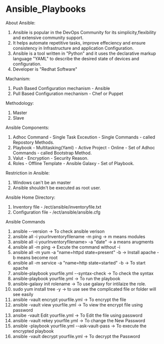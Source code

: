 # Ansible_Playbooks

About Ansible:
  1. Ansible is popular in the DevOps Community for its simplicity,flexibility and extensive community support.
  2. It helps automate repetitive tasks, improve effeciency and ensure consistency in Infrastructure and application Configuration.
  3. Ansible is a tool written in "Python" and it uses the declarative markup language "YAML" to describe the desired state of devices and configuration.
  4. Developer is "Redhat Software"

Machanism:
  1. Push Based Configuration mechanism - Ansible
  2. Pull Based Configuration mechanism - Chef or Puppet

Methodology:
  1. Master 
  2. Slave

Ansible Components:
  1. Adhoc Command - Single Task Exceution - Single Commands - called Repostory Methods. 
  2. Playbook - Multitasking(Yaml) - Active Project - Online - Set of Adhoc Commands - called Bootstrap Method.
  3. Valut - Encryption - Security Reason.
  4. Roles - Offline Template - Ansible Galaxy - Set of Playbook.

Restriction in Ansible:
  1. Windows can't be an master
  2. Ansible shouldn't be executed as root user.

Ansible Home Directory:
  1. Inventory file - /ect/ansible/inventoryfile.txt
  2. Configuration file - /ect/ansible/ansible.cfg

Ansible Commands
  1. ansible --version -> To check ansible verison
  2. ansible all -i yourInventoryfilename -m ping -> m means modules
  3. ansible all -i yourInventoryfilename> -a "date" -> a means arugments
  4. ansible all -m ping -> Excute the command without -i
  5. ansible all -m yum -a "name=httpd state=present" -b -> Install apache -b means become root
  6. ansible all -m service -a "name=http state=started" -b -> To start apache
  7. ansible-playbook yourfile.yml --syntax-check  -> To check the syntax
  8. ansible-playbook yourfile.yml -> To run the playbook
  9. ansible-galaxy init rolename -> To use galaxy for intilaize the role.
  10. sudo yum install tree -y -> to use see the complicated file or folder will see easily
  11. ansible -vault encrypt yourfile.yml -> To encrypt the file
  12. ansible -vault view yourfile.yml -> To view the encrypt file using password
  13. ansibe -vault Edit yourfile.yml -> To Edit the file using password
  14. ansible -vault rekey yourfile.yml -> To change the New Password
  15. ansible -playbook yourfile.yml --ask-vault-pass -> To execute the encrypted playbook
  16. ansible -vault decrypt yourfile.yml -> To decrypt the Password
